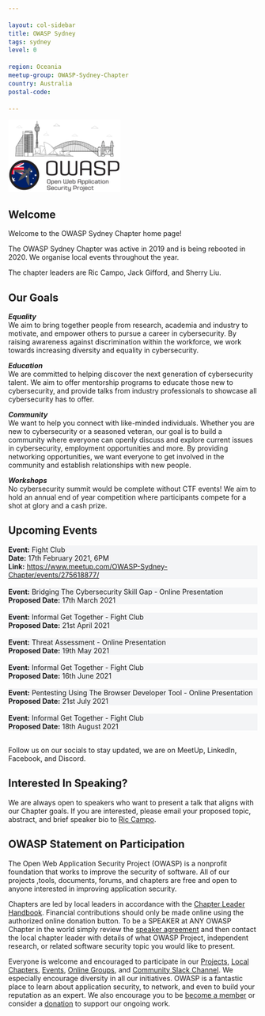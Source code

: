 ```yaml
---

layout: col-sidebar
title: OWASP Sydney
tags: sydney
level: 0

region: Oceania
meetup-group: OWASP-Sydney-Chapter
country: Australia
postal-code:

---
```


<img src="assets/images/logo-syd.png" style="width:45%" class="center">

## Welcome
Welcome to the OWASP Sydney Chapter home page!

The OWASP Sydney Chapter was active in 2019 and is being rebooted in 2020. We organise local events throughout the year.

The chapter leaders are Ric Campo, Jack Gifford, and Sherry Liu.


## Our Goals
***Equality*** <br/>
We aim to bring together people from research, academia and industry to motivate, and empower others to pursue a career in cybersecurity. By raising awareness against discrimination within the workforce, we work towards increasing diversity and equality in cybersecurity.

***Education*** <br/>
We are committed to helping discover the next generation of cybersecurity talent. We aim to offer mentorship programs to educate those new to cybersecurity, and provide talks from industry professionals to showcase all cybersecurity has to offer.

***Community*** <br/>
We want to help you connect with like-minded individuals. Whether you are new to cybersecurity or a seasoned veteran, our goal is to build a community where everyone can openly discuss and explore current issues in cybersecurity, employment opportunities and more. By providing networking opportunities, we want everyone to get involved in the community and establish relationships with new people.

***Workshops*** <br/>
No cybersecurity summit would be complete without CTF events! We aim to hold an annual end of year competition where participants compete for a shot at glory and a cash prize.


## Upcoming Events

<section style='background-color:#f3f4f6;'>
    <strong>Event:</strong> Fight Club <br/>
    <strong>Date:</strong> 17th February 2021, 6PM<br/>
    <strong>Link:</strong> <a href="https://www.meetup.com/OWASP-Sydney-Chapter/events/275618877/">https://www.meetup.com/OWASP-Sydney-Chapter/events/275618877/</a>
</section><br/>

<section style='background-color:#f3f4f6;'>
    <strong>Event:</strong> Bridging The Cybersecurity Skill Gap - Online Presentation <br/>
    <strong>Proposed Date:</strong> 17th March 2021<br/>
</section><br/>

<section style='background-color:#f3f4f6;'>
    <strong>Event:</strong> Informal Get Together - Fight Club <br/>
    <strong>Proposed Date:</strong> 21st April 2021<br/>
</section><br/>

<section style='background-color:#f3f4f6;'>
    <strong>Event:</strong> Threat Assessment - Online Presentation <br/>
    <strong>Proposed Date:</strong> 19th May 2021<br/>
</section><br/>

<section style='background-color:#f3f4f6;'>
    <strong>Event:</strong> Informal Get Together - Fight Club <br/>
    <strong>Proposed Date:</strong> 16th June 2021<br/>
</section><br/>

<section style='background-color:#f3f4f6;'>
    <strong>Event:</strong> Pentesting Using The Browser Developer Tool - Online Presentation <br/>
    <strong>Proposed Date:</strong> 21st July 2021<br/>
</section><br/>

<section style='background-color:#f3f4f6;'>
    <strong>Event:</strong> Informal Get Together - Fight Club <br/>
    <strong>Proposed Date:</strong> 18th August 2021<br/>
</section><br/>


Follow us on our socials to stay updated, we are on MeetUp, LinkedIn, Facebook, and Discord.


## Interested In Speaking?
We are always open to speakers who want to present a talk that aligns with our Chapter goals. If you are interested, please email your proposed topic, abstract, and brief speaker bio to [Ric Campo](mailto:ric.campo@owasp.org).


## OWASP Statement on Participation
The Open Web Application Security Project (OWASP) is a nonprofit foundation that works to improve the security of software. All of our projects ,tools, documents, forums, and chapters are free and open to anyone interested in improving application security.

Chapters are led by local leaders in accordance with the [Chapter Leader Handbook](/www-policy/rules-of-procedure/chapter-handbook). Financial contributions should only be made online using the authorized online donation button. To be a SPEAKER at ANY OWASP Chapter in the world simply review the [speaker agreement](/www-policy/speaker-agreement) and then contact the local chapter leader with details of what OWASP Project, independent research, or related software security topic you would like to present.

Everyone is welcome and encouraged to participate in our [Projects](/projects), [Local Chapters](/chapters), [Events](/events), [Online Groups](https://groups.google.com/a/owasp.com/), and [Community Slack Channel](https://owasp.slack.com/). We especially encourage diversity in all our initiatives. OWASP is a fantastic place to learn about application security, to network, and even to build your reputation as an expert. We also encourage you to be [become a member](/membership) or consider a [donation](/donate) to support our ongoing work.
